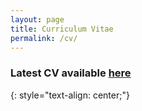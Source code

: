 ```yaml
---
layout: page
title: Curriculum Vitae
permalink: /cv/
---
```




### Latest CV available <a href="{{site.baseurl}}/files/cv.pdf" target="_blank">here</a>
{: style="text-align: center;"}
